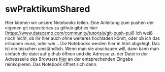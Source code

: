 # swPraktikumShared
Hier können wir unsere Notebooks teilen. Eine Anleitung zum pushen der eigenen git repositories zu github gibt es hier:
[https://www.datacamp.com/community/tutorials/git-push-pull]
Ich weiß noch nicht, ob ihr hier auch ohne weiteres hochladen könnt, oder ob ich das erlauben muss, oder wie...
Die Notebooks werden hier in html abgelegt. Das ist ein bisschen umständlich. Wenn man sie anschauen will,
dann kann man einfach die datei auf github öffnen und die Adresse zu der Datei in der Adresszeile des Browsers
[hier](https://nbviewer.jupyter.org/) an der entsprechenden Eingabe reinkopieren. Das Notebook öffnet sich dann.

